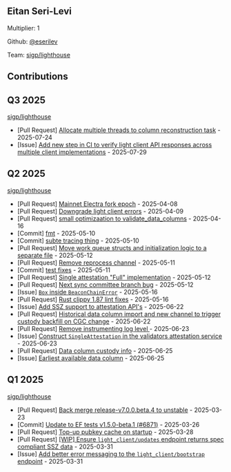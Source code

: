 
## Eitan Seri-Levi
Multiplier: 1

Github: [@eserilev](https://github.com/eserilev)

Team: [sigp/lighthouse](https://github.com/sigp/lighthouse/pulls?q=author%3Aeserilev)

## Contributions

## Q3 2025


[sigp/lighthouse](https://github.com/sigp/lighthouse)
* [Pull Request] [Allocate multiple threads to column reconstruction task](https://github.com/sigp/lighthouse/pull/7789) - 2025-07-24
* [Issue] [Add new step in CI to verify light client API responses across multiple client implementations](https://github.com/sigp/lighthouse/issues/7811) - 2025-07-29
## Q2 2025


[sigp/lighthouse](https://github.com/sigp/lighthouse)
* [Pull Request] [Mainnet Electra fork epoch](https://github.com/sigp/lighthouse/pull/7275) - 2025-04-08
* [Pull Request] [Downgrade light client errors](https://github.com/sigp/lighthouse/pull/7300) - 2025-04-09
* [Pull Request] [small optimizaation to validate_data_columns](https://github.com/sigp/lighthouse/pull/7326) - 2025-04-16
* [Commit] [fmt](https://github.com/sigp/lighthouse/commit/f5d801ce6b038e85fc0a68fc9a235e79b79a2f09) - 2025-05-10
* [Commit] [subte tracing thing](https://github.com/sigp/lighthouse/commit/47aca45013b787de4a2627f441ee8183d8cead92) - 2025-05-10
* [Pull Request] [Move work queue structs and initialization logic to a separate file](https://github.com/sigp/lighthouse/pull/7438) - 2025-05-12
* [Pull Request] [Remove reprocess channel](https://github.com/sigp/lighthouse/pull/7437) - 2025-05-11
* [Commit] [test fixes](https://github.com/sigp/lighthouse/commit/9438ed7add8c677b7927ef371be1d032ec7ba90b) - 2025-05-11
* [Pull Request] [Single attestation "Full" implementation](https://github.com/sigp/lighthouse/pull/7444) - 2025-05-12
* [Pull Request] [Next sync committee branch bug](https://github.com/sigp/lighthouse/pull/7443) - 2025-05-12
* [Issue] [`Box` inside `BeaconChainError`](https://github.com/sigp/lighthouse/issues/7473) - 2025-05-16
* [Pull Request] [Rust clippy 1.87 lint fixes](https://github.com/sigp/lighthouse/pull/7471) - 2025-05-16
* [Issue] [Add SSZ support to attestation API's](https://github.com/sigp/lighthouse/issues/7626) - 2025-06-22
* [Pull Request] [Historical data column import and new channel to trigger custody backfill on CGC change](https://github.com/sigp/lighthouse/pull/7625) - 2025-06-22
* [Pull Request] [Remove instrumenting log level ](https://github.com/sigp/lighthouse/pull/7636) - 2025-06-23
* [Issue] [Construct `SingleAttestation` in the validators attestation service](https://github.com/sigp/lighthouse/issues/7634) - 2025-06-23
* [Pull Request] [Data column custody info](https://github.com/sigp/lighthouse/pull/7648) - 2025-06-25
* [Issue] [Earliest available data column](https://github.com/sigp/lighthouse/issues/7647) - 2025-06-25
## Q1 2025

[sigp/lighthouse](https://github.com/sigp/lighthouse)
* [Pull Request] [Back merge release-v7.0.0.beta.4 to unstable](https://github.com/sigp/lighthouse/pull/7194) - 2025-03-23
* [Commit] [Update to EF tests v1.5.0-beta.1 (#6871)](https://github.com/sigp/lighthouse/commit/1781c5a75539e499dc5288246b22d06853f6b54f) - 2025-03-26
* [Pull Request] [Top-up pubkey cache on startup](https://github.com/sigp/lighthouse/pull/7217) - 2025-03-28
* [Pull Request] [[WIP] Ensure `light_client/updates` endpoint returns spec compliant SSZ data](https://github.com/sigp/lighthouse/pull/7230) - 2025-03-31
* [Issue] [Add better error messaging to the `light_client/bootstrap` endpoint](https://github.com/sigp/lighthouse/issues/7229) - 2025-03-31
